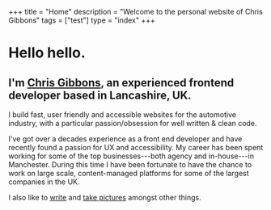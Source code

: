 +++
title = "Home"
description = "Welcome to the personal website of Chris Gibbons"
tags = ["test"]
type = "index"
+++

# Hello hello.

## I'm [Chris Gibbons](/about), an experienced frontend developer based in Lancashire, UK.

I build fast, user friendly and accessible websites for the automotive industry, with a particular passion/obsession for well written &amp; clean code.

I've got over a decades experience as a front end developer and have recently found a passion for UX and accessibility. My career has been spent working for some of the top businesses---both agency and in-house---in Manchester. During this time I have been fortunate to have the chance to work on large scale, content-managed platforms for some of the largest companies in the UK.

I also like to [write](/writing) and <a href="https://www.instagram.com/_gbbns" rel="noopener">take pictures</a> amongst other things.
